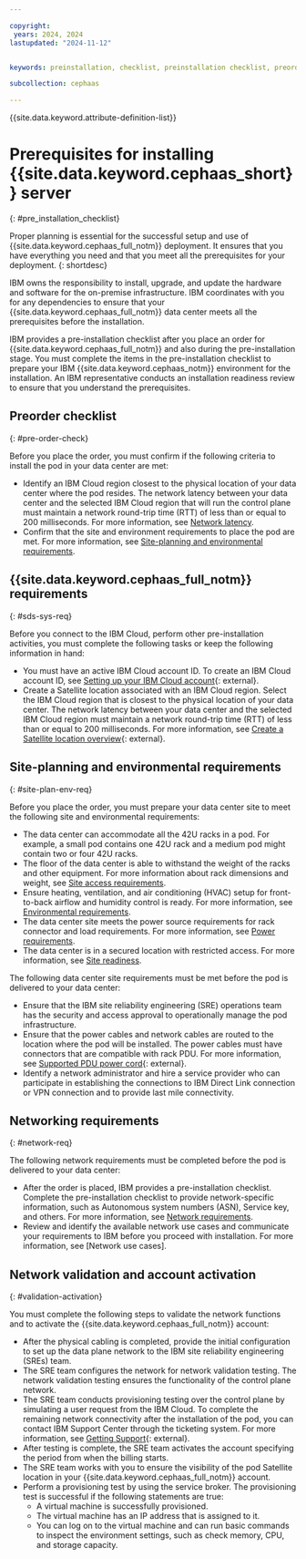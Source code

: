 ```yaml
---

copyright:
 years: 2024, 2024
lastupdated: "2024-11-12"


keywords: preinstallation, checklist, preinstallation checklist, preorder, site-readiness, {{site.data.keyword.cephaas_full_notm}}, network validation, account activation

subcollection: cephaas

---
```


{{site.data.keyword.attribute-definition-list}}

# Prerequisites for installing {{site.data.keyword.cephaas_short}} server
{: #pre_installation_checklist}


Proper planning is essential for the successful setup and use of {{site.data.keyword.cephaas_full_notm}} deployment. It ensures that you have everything you need and that you meet all the prerequisites for your deployment.
{: shortdesc}

IBM owns the responsibility to install, upgrade, and update the hardware and software for the on-premise infrastructure. IBM coordinates with you for any dependencies to ensure that your {{site.data.keyword.cephaas_full_notm}} data center meets all the prerequisites before the installation.

IBM provides a pre-installation checklist after you place an order for {{site.data.keyword.cephaas_full_notm}} and also during the pre-installation stage. You must complete the items in the pre-installation checklist to prepare your IBM {{site.data.keyword.cephaas_notm}} environment for the installation. An IBM representative conducts an installation readiness review to ensure that you understand the prerequisites.

## Preorder checklist
{: #pre-order-check}

Before you place the order, you must confirm if the following criteria to install the pod in your data center are met:
*  Identify an IBM Cloud region closest to the physical location of your data center where the pod resides. The network latency between your data center and the selected IBM Cloud region that will run the control plane must maintain a network round-trip time (RTT) of less than or equal to 200 milliseconds. For more information, see [Network latency](/docs/cephaas?topic=cephaas-network_latency_main).
*  Confirm that the site and environment requirements to place the pod are met. For more information, see [Site-planning and environmental requirements](/docs/cephaas?topic=cephaas-pre_installation_checklist#site-plan-env-req).

## {{site.data.keyword.cephaas_full_notm}} requirements
{: #sds-sys-req}

Before you connect to the IBM Cloud, perform other pre-installation activities, you must complete the following tasks or keep the following information in hand:
*  You must have an active IBM Cloud account ID. To create an IBM Cloud account ID, see [Setting up your IBM Cloud account](https://cloud.ibm.com/docs/account?topic=account-account-getting-started){: external}.
*  Create a Satellite location associated with an IBM Cloud region. Select the IBM Cloud region that is closest to the physical location of your data center. The network latency between your data center and the selected IBM Cloud region must maintain a network round-trip time (RTT) of less than or equal to 200 milliseconds. For more information, see [Create a Satellite location overview](https://cloud.ibm.com/docs/satellite?topic=satellite-locations){: external}.

## Site-planning and environmental requirements
{: #site-plan-env-req}

Before you place the order, you must prepare your data center site to meet the following site and environmental requirements:
*  The data center can accommodate all the 42U racks in a pod. For example, a small pod contains one 42U rack and a medium pod might contain two or four 42U racks.
*  The floor of the data center is able to withstand the weight of the racks and other equipment. For more information about rack dimensions and weight, see [Site access requirements](/docs/cephaas?topic=cephaas-site-access-requirements).
*  Ensure heating, ventilation, and air conditioning (HVAC) setup for front-to-back airflow and humidity control is ready. For more information, see [Environmental requirements](/docs/cephaas?topic=cephaas-environmental-requirements).
*  The data center site meets the power source requirements for rack connector and load requirements. For more information, see [Power requirements](/docs/cephaas?topic=cephaas-power-requirements).
*  The data center is in a secured location with restricted access. For more information, see [Site readiness](/docs/cephaas?topic=cephaas-site-readiness).

The following data center site requirements must be met before the pod is delivered to your data center:
*  Ensure that the IBM site reliability engineering (SRE) operations team has the security and access approval to operationally manage the pod infrastructure.
*  Ensure that the power cables and network cables are routed to the location where the pod will be installed. The power cables must have connectors that are compatible with rack PDU. For more information, see [Supported PDU power cord](https://www.ibm.com/docs/en/power9/0009-ESS?topic=pr-supported-pdu-power-cords){: external}.
*  Identify a network administrator and hire a service provider who can participate in establishing the connections to IBM Direct Link connection or VPN connection and to provide last mile connectivity.

## Networking requirements
{: #network-req}

The following network requirements must be completed before the pod is delivered to your data center:
*  After the order is placed, IBM provides a pre-installation checklist. Complete the pre-installation checklist to provide network-specific information, such as Autonomous system numbers (ASN), Service key, and others. For more information, see [Network requirements](/docs/cephaas?topic=cephaas-network-requirements).
*  Review and identify the available network use cases and communicate your requirements to IBM before you proceed with installation. For more information, see [Network use cases].

## Network validation and account activation
{: #validation-activation}

You must complete the following steps to validate the network functions and to activate the {{site.data.keyword.cephaas_full_notm}} account:

* After the physical cabling is completed, provide the initial configuration to set up the data plane network to the IBM site reliability engineering (SREs) team.
* The SRE team configures the network for network validation testing.
    The network validation testing ensures the functionality of the control plane network.
* The SRE team conducts provisioning testing over the control plane by simulating a user request from the IBM Cloud.
    To complete the remaining network connectivity after the installation of the pod, you can contact IBM Support Center through the ticketing system. For more information, see [Getting Support](https://cloud.ibm.com/docs/get-support?topic=get-support-using-avatar&interface=ui){: external}.
* After testing is complete, the SRE team activates the account specifying the period from when the billing starts.
* The SRE team works with you to ensure the visibility of the pod Satellite location in your {{site.data.keyword.cephaas_full_notm}} account.
* Perform a provisioning test by using the service broker. The provisioning test is successful if the following statements are true:
    * A virtual machine is successfully provisioned.
    * The virtual machine has an IP address that is assigned to it.
    * You can log on to the virtual machine and can run basic commands to inspect the environment settings, such as check memory, CPU, and storage capacity.
